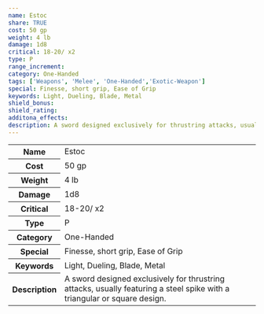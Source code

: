 ```yaml
---
name: Estoc
share: TRUE
cost: 50 gp
weight: 4 lb
damage: 1d8
critical: 18-20/ x2
type: P
range_increment: 
category: One-Handed
tags: ['Weapons', 'Melee', 'One-Handed','Exotic-Weapon']
special: Finesse, short grip, Ease of Grip
keywords: Light, Dueling, Blade, Metal
shield_bonus: 
shield_rating: 
additona_effects: 
description: A sword designed exclusively for thrustring attacks, usually featuring a steel spike with a triangular or square design.
---
```

<p><span style="overflow-x: auto;"><table><tbody><tr><th>Name</th><td>Estoc</td></tr><tr><th>Cost</th><td>50 gp</td></tr><tr><th>Weight</th><td>4 lb</td></tr><tr><th>Damage</th><td>1d8</td></tr><tr><th>Critical</th><td>18-20/ x2</td></tr><tr><th>Type</th><td>P</td></tr><tr><th>Category</th><td>One-Handed</td></tr><tr><th>Special</th><td>Finesse, short grip, Ease of Grip</td></tr><tr><th>Keywords</th><td>Light, Dueling, Blade, Metal</td></tr><tr><th>Description</th><td>A sword designed exclusively for thrustring attacks, usually featuring a steel spike with a triangular or square design.</td></tr></tbody></table></span></p>